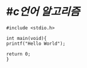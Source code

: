 #*c언어 알고리즘*
=================


```
#include <stdio.h>

int main(void){
printf("Hello World");

return 0;
}
```
